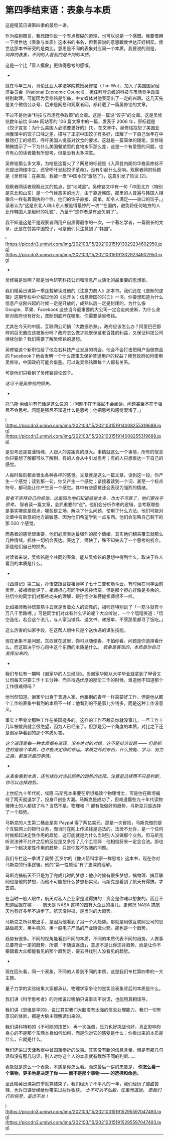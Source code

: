 # 第四季结束语：表象与本质

这是精英日课第四季的最后一讲。

作为临别赠言，我想跟你说一个有点模糊的道理，也可以说是一个感慨。我要借用一下侯世达《表象与本质》这本书的书名，但我要说的意思跟侯世达正好相反。侯世达那本书研究的是类比，意思是不同的表象对应同一个本质。我要说的则是， *同样的表象，不同的人看到的是不同的本质。*

这是一个比「盲人摸象」更值得思考的感慨。

*

就在今年三月，哥伦比亚大学法学院教授吴修铭（Tim Wu），加入了美国国家经济委员会（National Economic Council），担任拜登总统的科技与市场竞争政策特别助理。可能因为吴修铭是华裔，中文媒体对他表现出了一定的兴趣。这几天先是某个微信公众号、后来是网易和观察者网，都转载了一篇吴修铭的文章。

不过不是他讲“科技与市场竞争政策”的文章。这是一篇说“饺子”的文章。这是吴修铭数年前给 Slate 网站写的 106 篇文章中的一篇，发表于 2006 年，原标题是《饺子宣言：为什么美国人必须要更好的》[1]。在文章中，吴修铭抱怨了美国亚洲餐馆中的饺子口味之差，描写了正宗中国饺子有多好，炫耀了一下自己当年在中餐馆打工的经历，呼吁美国人提高对饮食的要求。这就是一篇简单的随笔，吴修铭稍微提示了一下为什么美国餐馆里的食物水平那么差，这是一个有意思的问题，也许有心的读者能有所思考，但是没有太多深意。

吴修铭那么多文章，为啥是这篇火了？网易的标题是《入拜登内阁的华裔吴修铭不光提出网络中立，还曾呼吁发起饺子革命》，没有引起什么反响。观察者网的标题是《吴修铭：在美国，我被一盘“中国水饺”激怒了》，这篇引发了热议 [2]。

观察者网读者观察此文的焦点，是“地域黑”。吴修铭文中有一句「中国北方（特别是东北和山东）是一个气候恶劣的地方，由于靠近韩国，那里的人普遍与韩国人相像且一样有着固执的个性。他们的饺子直接、简单，却令人满足——爽口的饺子。」读者认为“这是东北人和山东人被黑得最惨的一次”“在国内，避免将任何地方的人比作韩国人是起码的礼貌”、乃至于“这作者是有点欠削了”。

我不知道这是不是观察者网用户自黑得最惨的一次。一个著名学者，一篇很长的文章，还是在赞美中国饺子，可是他们只注意到了“韩国”。

![https://piccdn3.umiwi.com/img/202103/15/202103151913029234602950.jpg](https://piccdn3.umiwi.com/img/202103/15/202103151913029234602950.jpg)

*

吴修铭是谁啊？那是当今研究科技公司和信息产业演化的最重要的思想家。

我们精英日课第一季连载解读过他的《注意力商人》那本书。我们还在《垄断的逻辑》这期专栏中介绍过他的《总开关：信息帝国的兴亡》一书。你要想知道为什么信息产业刚兴起的时候一定是开放的，成熟以后一定是封闭的，为什么像 Google、苹果、Facebook 这些当今最重要的大公司一定会走向垄断，为什么垄断对政府也有好处，垄断到底坏在哪里，你需要读吴修铭。

尤其在今天的中国。互联网公司搞「大数据杀熟」，政府应该怎么办？阿里巴巴那样的巨无霸应该被拆分吗？政府怎么做才能既保证老百姓的利益，又保证科技公司继续创新？我们需要了解吴修铭的思想。

吴修铭这个新职位给了他左右科技产业发展的机会。他会不会打击把用户当做商品的 Facebook？他会发明一个什么政策去保护普通用户的权益？拜登政府如何使用吴修铭，中国政府可能会借鉴。可以说吴修铭跟每个人都有关系。

可是他们只看到了吴修铭谈论饺子。

 *这可不是吴修铭的损失。*

*

托马斯·索维尔有句话是这么说的：「问题不在于强尼不会阅读。问题甚至不在于强尼不会思考。问题是强尼不知道什么是思考；他把思考和感觉混淆了。」

![https://piccdn3.umiwi.com/img/202103/15/202103151914008255319688.jpg](https://piccdn3.umiwi.com/img/202103/15/202103151914008255319688.jpg)

是思考还是宣泄情绪，人跟人的差距真的挺大。事情就这么一个事情，所有的信息你只要想了解都可以了解到，有的人会从中引发思考；有的人只想表达一下自己的感觉。

人每时每刻都会冒出各种各样的感觉。文章就是这么一篇文章，读到这一段，你产生一个感觉；读到那一句，你又产生一个感觉；紧接着读到一个词、甚至一个标点符号，都可能让你产生另一个感觉。其中有些感觉还会表现为强烈的情绪。

 *智者不崇拜自己的感觉。这是因为他们知道感觉太多、也太不可靠了，他们更在乎思考。* 智者读一篇文章，会抓重要的“点”。他们会分析作者的逻辑，会考察哪些是事实哪些是观点，哪些是立场，解决了什么问题，使用了什么方法。他们可能对文章中有新意的地方最敏感，因为他们希望学到一点东西。他们会忽略自己剩下的那 500 个感觉。

而愚者的感觉很重要，他们必须表达最强烈的那个情绪。其实他们翻来覆去就那么几种情绪，抓住一切机会表达。表达了，痛快了，殊不知失去了一个思考的机会。那是他们自己的损失。

对读者来说，吴修铭是个共同的表象。能从吴修铭的思想中得到什么，取决于各人看到的本质是什么。

*

《西游记》第二回，孙悟空跟菩提祖师学了七十二变和筋斗云，有时候在同学面前卖弄，被祖师批评了。祖师担心有同学妒忌孙悟空，但是那个担心好像是多余的。孙悟空的同学们对那些功夫的理解，跟孙悟空和菩提祖师很不一样。

比如祖师教孙悟空筋斗云就是当着众人的面教的，祖师还特别说了「一筋斗就有十万八千里路哩。」可是同学们对此有什么评论呢？大众听说，一个个嘻嘻笑道：「悟空造化，若会这个法儿，与人家当铺兵、送文书、递报单，不管那里都寻了饭吃。」

这么厉害的仙家手段，在这帮人眼中只是个送快递的谋生技能。

现在表象不是问题。东西就在这里，你可以随便看，不怕你看。问题是你选择看什么。而这取决于你心目中这个东西的本质是什么。 *表象是客观的，本质是你自己发挥出来的。*

*

我们专栏有一期叫《谢家华的人生经验》。当谢家华刚从大学毕业就拿到了甲骨文公司每天只要工作十五分钟、而且待遇优厚的那份工作的时候，难道他不知道那个工作很难得吗？

他当然知道。谢家华出身于普通人家，他跟别的青年一样需要好工作。但是他从那个工作的表象中看到的本质不一样：他看到的不是事儿少钱多，而是这种工作没意义。

事实上甲骨文那种工作在美国挺多的。这样的工作不裁员你就没事儿，一旦工作十几年被裁员就会很绝望，因为人已经废了。但那是另一个角度的本质，对比之下还是谢家华看到的那个本质厉害。

 *这个道理是每一种本质都有道理，没有绝对的对错，这不是辩论议题 —— 但是抓住的是哪个本质，也许能决定你的命运。本质之外的东西，什么技能、学习、努力之类，都是次要的事情。*

*

 *从表象看到本质，还包括你对当前局势的趋势的选择。注意是选择而不只是判断，你可以选择趋势。*

上世纪九十年代初，埃隆·马斯克本来要在斯坦福读个物理博士，可是他在斯坦福待了两天就退学了，投身IT创业大潮。马斯克是成功了，但难道那些九十年代读物理博士的人都错了吗？当然不是。物理和 IT 都有能做好的趋势，马斯克只是选择了一个趋势。

马斯克的人生第二桶金是卖 Paypal 得了两亿美元。那是一次冒险，马斯克做的是个互联网上的银行业务，而当时在网上传递钱是违法的。法律不允许，是一个任何时候都起决定性作用的趋势，这可能就是为什么当时别人没做那个业务。但马斯克听说法律不允许之后的反应是又多招了几个工程师：他相信将来一定会合法。那也是一个起决定性作用的趋势，只是你敢不敢赌的问题。

我们专栏这一季讲了奥赞·瓦罗尔的《像火箭科学家一样思考》这本书，现在你对马斯克的行事逻辑，他的“第一性原理”有了更深的理解。

马斯克搞航天不只是为了完成儿时的梦想：他小时候有很多梦想，搞物理、搞互联网也是他的梦想，而他不可能把什么梦想都实现。马斯克是看到了航天有得搞，才去搞。

在当时一般人眼中，航天对私人企业家是没得搞的：资金是你难以想象的，而且不知道回报在哪 —— 航天是 NASA 这样的国有大企业的事儿。更何况 NASA 搞航天也有好多年不进步了。航天没得搞，是当时的大趋势。

马斯克之所以敢出手，是因为他看到了另一个大趋势。那就是用做互联网公司的思路做航天，用手机的、用一般电子产品的产业链做火箭。那也是一个趋势。

趋势有很多。不同的视角能看到不同的本质，不同的本质代表不同的趋势。人做事总要符合一定的趋势，所谓「不随波逐流」，意思不是让你违背趋势，而是让你不要跟着大众都能看见的那个趋势走，要去寻找别人没看见的趋势。

*

现在回头看，同一个表象，不同的人看到不同的本质，这是我们专栏第四季的一大主题。

量子力学的实验结果大家都承认，物理学家争论的是实验表象背后的本质是什么。

我们讲《科学思考者》的时候说过哪怕只说事实不说谎，也能用真相误导。

我们讲《思维是平的》，说过其实我们大脑没有太强的信息处理能力，我们一切有意识的体验，都是大脑主观解读出来的。

我们讲科特勒的《不可能的技艺》，再一次强调，压力也好挑战也好，真正影响你身心的不是那个东西本身如何如何，而是你对它的感受是什么：你看出来的本质是什么，它就是什么。

我们还讲过天津教案中曾国藩奏折的故事。其实没有新的信息含量，但是有那几句话和没有那几句话，别人对你这个人的本质就有截然不同的判断……

表象就是这么一个表象，本质是你怎么看。而这最后一讲的忠告是， **你怎么看一个事物，更多地是决定了你 —— 而不是那个事物 —— 的选择和命运。**

至此精英日课第四季就算结束了。我们经历了不平凡的一年，我们经历了酸甜苦辣，也许日课曾经给你带来过些许收获。 *士不可以不弘毅，任重而道远。*  *愿我们行则将至，虽远不怠！*

![https://piccdn3.umiwi.com/img/202103/15/202103151915295597047493.jpg](https://piccdn3.umiwi.com/img/202103/15/202103151915295597047493.jpg)

---
